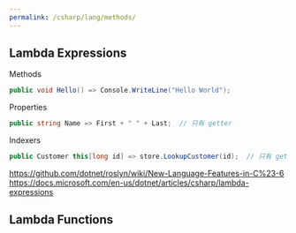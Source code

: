 ```yaml
---
permalink: /csharp/lang/methods/
---
```


## Lambda Expressions

Methods

```cs
public void Hello() => Console.WriteLine("Hello World");
```

Properties

```cs
public string Name => First + " " + Last;  // 只有 getter
```

Indexers

```cs
public Customer this[long id] => store.LookupCustomer(id);  // 只有 getter
```

<https://github.com/dotnet/roslyn/wiki/New-Language-Features-in-C%23-6>
<https://docs.microsoft.com/en-us/dotnet/articles/csharp/lambda-expressions>

## Lambda Functions

